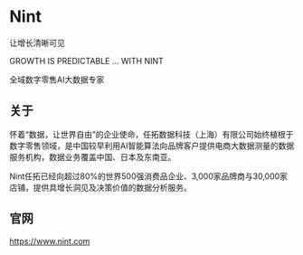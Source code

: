 # Nint
让增长清晰可见

GROWTH IS PREDICTABLE ... WITH NINT

全域数字零售AI大数据专家

## 关于
怀着“数据，让世界自由”的企业使命，任拓数据科技（上海）有限公司始终植根于数字零售领域，是中国较早利用AI智能算法向品牌客户提供电商大数据测量的数据服务机构，数据业务覆盖中国、日本及东南亚。

Nint任拓已经向超过80%的世界500强消费品企业、3,000家品牌商与30,000家店铺，提供具增长洞见及决策价值的数据分析服务。

## 官网
https://www.nint.com
